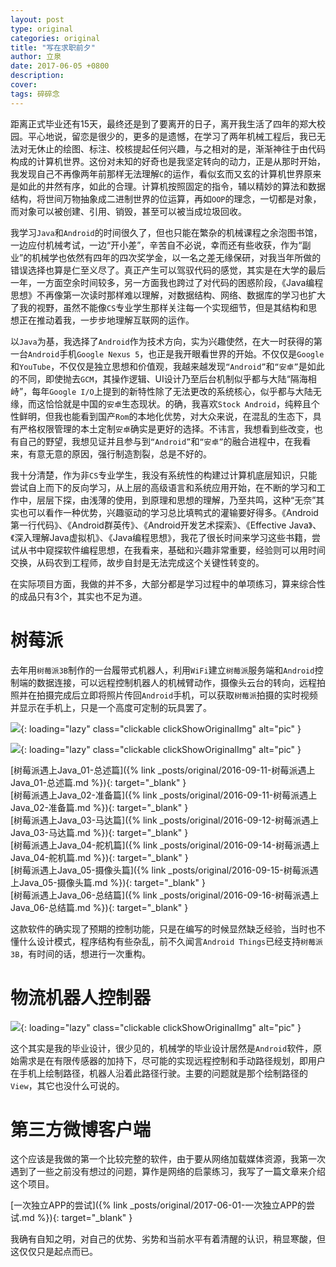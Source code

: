 ```yaml
---
layout: post
type: original
categories: original
title: "写在求职前夕"
author: 立泉
date: 2017-06-05 +0800
description: 
cover: 
tags: 碎碎念
---
```


距离正式毕业还有15天，最终还是到了要离开的日子，离开我生活了四年的郑大校园。平心地说，留恋是很少的，更多的是遗憾，在学习了两年机械工程后，我已无法对无休止的绘图、标注、校核提起任何兴趣，与之相对的是，渐渐神往于由代码构成的计算机世界。这份对未知的好奇也是我坚定转向的动力，正是从那时开始，我发现自己不再像两年前那样无法理解`C`的运作，看似玄而又玄的计算机世界原来是如此的井然有序，如此的合理。计算机按照固定的指令，辅以精妙的算法和数据结构，将世间万物抽象成二进制世界的位运算，再如`OOP`的理念，一切都是对象，而对象可以被创建、引用、销毁，甚至可以被当成垃圾回收。

我学习`Java`和`Android`的时间很久了，但也只能在繁杂的机械课程之余泡图书馆，一边应付机械考试，一边“开小差”，辛苦自不必说，幸而还有些收获，作为“副业”的机械学也依然有四年的四次奖学金，以一名之差无缘保研，对我当年所做的错误选择也算是仁至义尽了。真正产生可以驾驭代码的感觉，其实是在大学的最后一年，一方面空余时间较多，另一方面我也跨过了对代码的困惑阶段，《Java编程思想》不再像第一次读时那样难以理解，对数据结构、网络、数据库的学习也扩大了我的视野，虽然不能像`CS`专业学生那样关注每一个实现细节，但是其结构和思想正在推动着我，一步步地理解互联网的运作。

以`Java`为基，我选择了`Android`作为技术方向，实为兴趣使然，在大一时获得的第一台`Android`手机`Google Nexus 5`，也正是我开眼看世界的开始。不仅仅是`Google`和`YouTube`，不仅仅是独立思想和价值观，我越来越发现`“Android”`和`“安卓”`是如此的不同，即使抛去`GCM`，其操作逻辑、UI设计乃至后台机制似乎都与大陆“隔海相峙”，每年`Google I/O`上提到的新特性除了无法更改的系统核心，似乎都与大陆无缘，而这恰恰就是中国的`安卓`生态现状。的确，我喜欢`Stock Android`，纯粹且个性鲜明，但我也能看到国产`Rom`的本地化优势，对大众来说，在混乱的生态下，具有严格权限管理的本土定制`安卓`确实是更好的选择。不讳言，我想看到些改变，也有自己的野望，我想见证并且参与到`“Android”`和`“安卓”`的融合进程中，在我看来，有意无意的原因，强行制造割裂，总是不好的。

我十分清楚，作为非`CS`专业学生，我没有系统性的构建过计算机底层知识，只能尝试自上而下的反向学习，从上层的高级语言和系统应用开始，在不断的学习和工作中，层层下探，由浅薄的使用，到原理和思想的理解，乃至共鸣，这种“无奈”其实也可以看作一种优势，兴趣驱动的学习总比填鸭式的灌输要好得多。《Android第一行代码》、《Android群英传》、《Android开发艺术探索》、《Effective Java》、《深入理解Java虚拟机》、《Java编程思想》，我花了很长时间来学习这些书籍，尝试从书中窥探软件编程思想，在我看来，基础和兴趣非常重要，经验则可以用时间交换，从码农到工程师，故步自封是无法完成这个关键性转变的。

在实际项目方面，我做的并不多，大部分都是学习过程中的单项练习，算来综合性的成品只有3个，其实也不足为道。

# 树莓派

去年用`树莓派3B`制作的一台履带式机器人，利用`WiFi`建立`树莓派`服务端和`Android`控制端的数据连接，可以远程控制机器人的机械臂动作，摄像头云台的转向，远程拍照并在拍摄完成后立即将照片传回`Android`手机，可以获取`树莓派`拍摄的实时视频并显示在手机上，只是一个高度可定制的玩具罢了。

![](https://apqx.oss-cn-hangzhou.aliyuncs.com/blog/20170605/pi_robot_thumb.jpg){: loading="lazy" class="clickable clickShowOriginalImg" alt="pic" }

![](https://apqx.oss-cn-hangzhou.aliyuncs.com/blog/20170605/pi_controller_android.png){: loading="lazy" class="clickable clickShowOriginalImg" alt="pic" }

[树莓派遇上Java_01-总述篇]({% link _posts/original/2016-09-11-树莓派遇上Java_01-总述篇.md %}){: target="_blank" }  
[树莓派遇上Java_02-准备篇]({% link _posts/original/2016-09-11-树莓派遇上Java_02-准备篇.md %}){: target="_blank" }  
[树莓派遇上Java_03-马达篇]({% link _posts/original/2016-09-12-树莓派遇上Java_03-马达篇.md %}){: target="_blank" }  
[树莓派遇上Java_04-舵机篇]({% link _posts/original/2016-09-14-树莓派遇上Java_04-舵机篇.md %}){: target="_blank" }  
[树莓派遇上Java_05-摄像头篇]({% link _posts/original/2016-09-15-树莓派遇上Java_05-摄像头篇.md %}){: target="_blank" }  
[树莓派遇上Java_06-总结篇]({% link _posts/original/2016-09-16-树莓派遇上Java_06-总结篇.md %}){: target="_blank" }

这款软件的确实现了预期的控制功能，只是在编写的时候显然缺乏经验，当时也不懂什么设计模式，程序结构有些杂乱，前不久闻言`Android Things`已经支持`树莓派3B`，有时间的话，想进行一次重构。

# 物流机器人控制器

![](https://apqx.oss-cn-hangzhou.aliyuncs.com/blog/20170605/graduate_project_seek_node_android.gif){: loading="lazy" class="clickable clickShowOriginalImg" alt="pic" }

这个其实是我的毕业设计，很少见的，机械学的毕业设计居然是`Android`软件，原始需求是在有限传感器的加持下，尽可能的实现远程控制和手动路径规划，即用户在手机上绘制路径，机器人沿着此路径行驶。主要的问题就是那个绘制路径的`View`，其它也没什么可说的。

# 第三方微博客户端

这个应该是我做的第一个比较完整的软件，由于要从网络加载媒体资源，我第一次遇到了一些之前没有想过的问题，算作是网络的启蒙练习，我写了一篇文章来介绍这个项目。

[一次独立APP的尝试]({% link _posts/original/2017-06-01-一次独立APP的尝试.md %}){: target="_blank" }

我确有自知之明，对自己的优势、劣势和当前水平有着清醒的认识，稍显寒酸，但这仅仅只是起点而已。